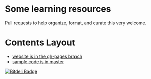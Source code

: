 Some learning resources
========

Pull requests to help organize, format, and curate this very welcome.

# Contents Layout

* [website is in the gh-pages branch](https://github.com/bf4/learning/tree/gh-pages)
* [sample code is in master](https://github.com/bf4/learning/tree/master)


[![Bitdeli Badge](https://d2weczhvl823v0.cloudfront.net/bf4/learning/trend.png)](https://bitdeli.com/free "Bitdeli Badge")

